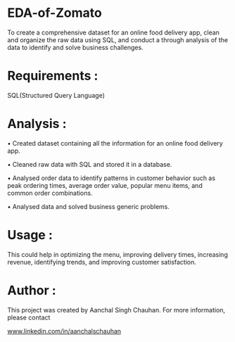 # EDA-of-Zomato
To create a comprehensive dataset for an online food delivery app, clean and organize the raw data using SQL, and conduct a through analysis of the data to identify and solve business challenges.

# Requirements :
SQL(Structured Query Language)

# Analysis :
•	Created dataset containing all the information for an online food delivery app.

•	Cleaned raw data with SQL and stored it in a database.

• Analysed order data to identify patterns in customer behavior such as peak ordering times, average order value, popular menu items, and common order combinations.

•	Analysed data and solved business generic problems.

# Usage :
This could help in optimizing the menu, improving delivery times, increasing revenue, identifying trends, and improving customer satisfaction.

# Author :
This project was created by Aanchal Singh Chauhan. For more information, please contact 

www.linkedin.com/in/aanchalschauhan
